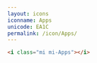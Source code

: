 ```yaml
---
layout: icons
iconname: Apps
unicode: EA1C
permalink: /icon/Apps/
---
```


``` html
<i class="mi mi-Apps"></i>
```
